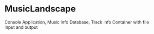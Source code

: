 # MusicLandscape
Console Application, Music Info Database, Track info Container with file input and output
